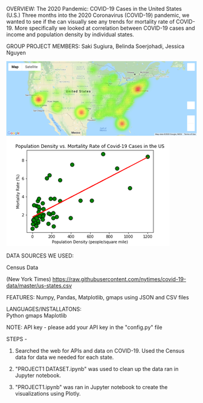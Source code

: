 OVERVIEW:
The 2020 Pandemic: COVID-19 Cases in the United States (U.S.)
Three months into the 2020 Coronavirus (COVID-19) pandemic, we wanted to see if the can visually see any trends for mortality rate of COVID-19. More specifically we looked at correlation between COVID-19 cases and income and population density by individual states.


GROUP PROJECT MEMBERS: Saki Sugiura, Belinda Soerjohadi, Jessica Nguyen

![1-Logo](Images/heatmap.png)    
![2-Logo](Images/density_mortality.png)

DATA SOURCES WE USED:

Census Data

<!-- COVID-19 Data -->

(New York Times)
https://raw.githubusercontent.com/nytimes/covid-19-data/master/us-states.csv

<!-- State Size Data -->


FEATURES:
    Numpy, Pandas, Matplotlib, gmaps using JSON and CSV files
    
LANGUAGES/INSTALLATONS:  
    Python
    gmaps
    Maplotlib

NOTE:
    API key - please add your API key in the "config.py" file

STEPS -

1. Searched the web for APIs and data on COVID-19. Used the Census data for data we needed for each state.

2. "PROJECT1 DATASET.ipynb" was used to clean up the data ran in Jupyter notebook.

3. "PROJECT1.ipynb" was ran in Jupyter notebook to create the visualizations using Plotly.


